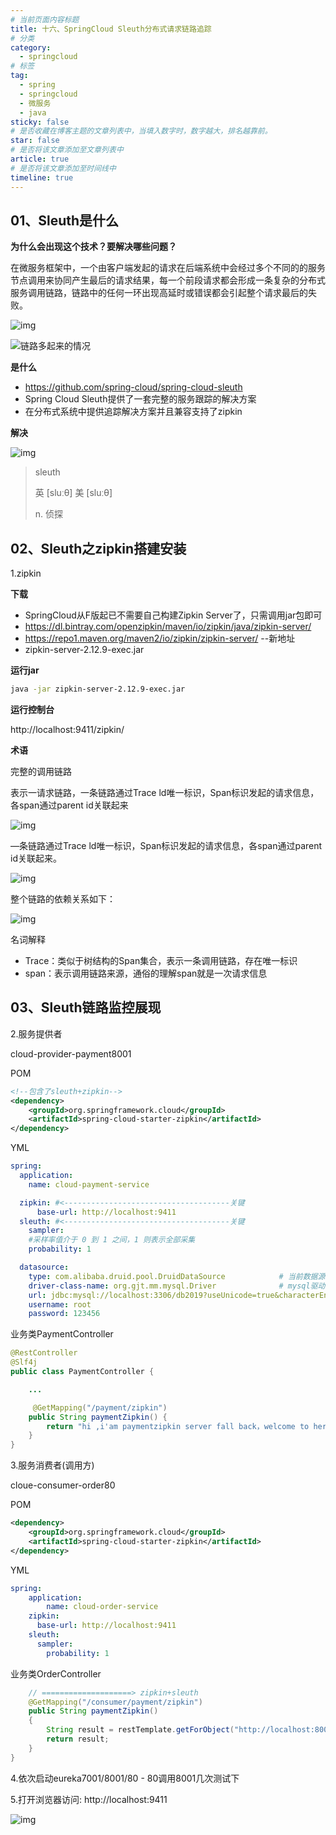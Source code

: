 ```yaml
---
# 当前页面内容标题
title: 十六、SpringCloud Sleuth分布式请求链路追踪
# 分类
category:
  - springcloud
# 标签
tag: 
  - spring
  - springcloud
  - 微服务
  - java
sticky: false
# 是否收藏在博客主题的文章列表中，当填入数字时，数字越大，排名越靠前。
star: false
# 是否将该文章添加至文章列表中
article: true
# 是否将该文章添加至时间线中
timeline: true
---
```


## 01、Sleuth是什么

**为什么会出现这个技术？要解决哪些问题？**

在微服务框架中，一个由客户端发起的请求在后端系统中会经过多个不同的的服务节点调用来协同产生最后的请求结果，每一个前段请求都会形成一条复杂的分布式服务调用链路，链路中的任何一环出现高延时或错误都会引起整个请求最后的失败。

![img](./images/b40478e2b2c83d7181b9c71cdcae05ea.png)

![链路多起来的情况](./images/f97d15b5686264d45b46f6f188e99873.png)

**是什么**

- https://github.com/spring-cloud/spring-cloud-sleuth
- Spring Cloud Sleuth提供了一套完整的服务跟踪的解决方案
- 在分布式系统中提供追踪解决方案并且兼容支持了zipkin

**解决**

![img](./images/ca541262b26f809a0c25014feaa069d7.png)

> sleuth
> 
> 英 [sluːθ] 美 [sluːθ]
> 
> n. 侦探

## 02、Sleuth之zipkin搭建安装

1.zipkin

**下载**

- SpringCloud从F版起已不需要自己构建Zipkin Server了，只需调用jar包即可
- https://dl.bintray.com/openzipkin/maven/io/zipkin/java/zipkin-server/
- https://repo1.maven.org/maven2/io/zipkin/zipkin-server/ --新地址
- zipkin-server-2.12.9-exec.jar

**运行jar**

```sh
java -jar zipkin-server-2.12.9-exec.jar
```

**运行控制台**

http://localhost:9411/zipkin/

**术语**

完整的调用链路

表示一请求链路，一条链路通过Trace ld唯一标识，Span标识发起的请求信息，各span通过parent id关联起来

![img](./images/ec45d9d026fee8c83eaaf7bf8cb6893d.png)

—条链路通过Trace ld唯一标识，Span标识发起的请求信息，各span通过parent id关联起来。

![img](./images/f75fcfd2146df03428b9c8c53d13c1f1.png)

整个链路的依赖关系如下：

![img](./images/c1d19c5e9724578ee9c8668903685fa4.png)

名词解释

- Trace：类似于树结构的Span集合，表示一条调用链路，存在唯一标识
- span：表示调用链路来源，通俗的理解span就是一次请求信息

## 03、Sleuth链路监控展现

2.服务提供者

cloud-provider-payment8001

POM

```xml
<!--包含了sleuth+zipkin-->
<dependency>
    <groupId>org.springframework.cloud</groupId>
    <artifactId>spring-cloud-starter-zipkin</artifactId>
</dependency>
```

YML

```yml
spring:
  application:
    name: cloud-payment-service

  zipkin: #<-------------------------------------关键 
      base-url: http://localhost:9411
  sleuth: #<-------------------------------------关键
    sampler:
    #采样率值介于 0 到 1 之间，1 则表示全部采集
    probability: 1

  datasource:
    type: com.alibaba.druid.pool.DruidDataSource            # 当前数据源操作类型
    driver-class-name: org.gjt.mm.mysql.Driver              # mysql驱动包
    url: jdbc:mysql://localhost:3306/db2019?useUnicode=true&characterEncoding=utf-8&useSSL=false
    username: root
    password: 123456
```

业务类PaymentController

```java
@RestController
@Slf4j
public class PaymentController {

    ...

     @GetMapping("/payment/zipkin")
    public String paymentZipkin() {
        return "hi ,i'am paymentzipkin server fall back，welcome to here, O(∩_∩)O哈哈~";
    }    
}
```

3.服务消费者(调用方)

cloue-consumer-order80

POM

```xml
<dependency>
    <groupId>org.springframework.cloud</groupId>
    <artifactId>spring-cloud-starter-zipkin</artifactId>
</dependency>
```

YML

```yml
spring:
    application:
        name: cloud-order-service
    zipkin:
      base-url: http://localhost:9411
    sleuth:
      sampler:
        probability: 1
```

业务类OrderController

```java
    // ====================> zipkin+sleuth
    @GetMapping("/consumer/payment/zipkin")
    public String paymentZipkin()
    {
        String result = restTemplate.getForObject("http://localhost:8001"+"/payment/zipkin/", String.class);
        return result;
    }
}
```

4.依次启动eureka7001/8001/80 - 80调用8001几次测试下

5.打开浏览器访问: http://localhost:9411

![img](./images/733ad2e18037059045ec80cb59d8d2a3.png)